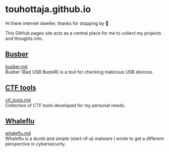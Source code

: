 # touhottaja.github.io
Hi there internet dweller, thanks for stopping by 👋

This GitHub pages site acts as a central place for me to collect my projects and thoughts into.

## [Busber](busber.md)
[busber.md](busber.md)  
Busber (Bad USB BusteR) is a tool for checking malicious USB devices.

## [CTF tools](ctf_tools.md)
[ctf_tools.md](ctf_tools.md)  
Collection of CTF tools developed for my personal needs.

## [Whaleflu](whaleflu.md)
[whaleflu.md](whaleflu.md)  
Whaleflu is a dumb and simple (start-of-a) malware I wrote to get a different perspective in cybersecurity.
